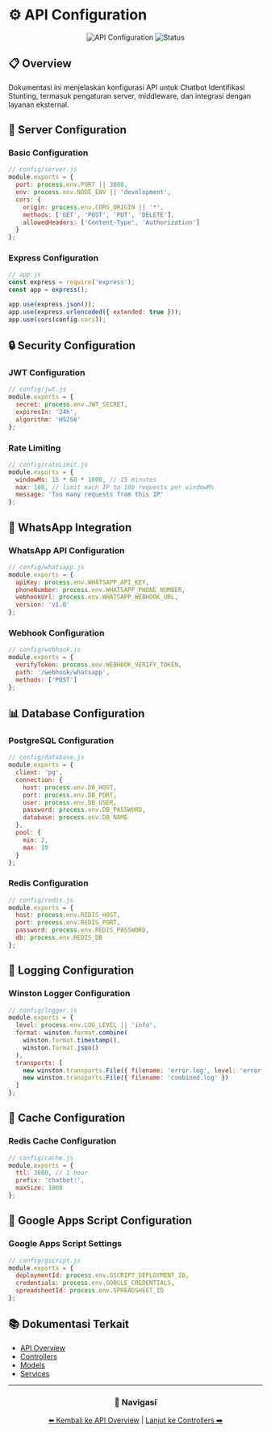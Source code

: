 # ⚙️ API Configuration

<div align="center">

![API Configuration](https://img.shields.io/badge/API-Configuration-blue)
![Status](https://img.shields.io/badge/Status-Active-green)

</div>

## 📋 Overview

Dokumentasi ini menjelaskan konfigurasi API untuk Chatbot Identifikasi Stunting, termasuk pengaturan server, middleware, dan integrasi dengan layanan eksternal.

## 🔧 Server Configuration

### Basic Configuration
```javascript
// config/server.js
module.exports = {
  port: process.env.PORT || 3000,
  env: process.env.NODE_ENV || 'development',
  cors: {
    origin: process.env.CORS_ORIGIN || '*',
    methods: ['GET', 'POST', 'PUT', 'DELETE'],
    allowedHeaders: ['Content-Type', 'Authorization']
  }
};
```

### Express Configuration
```javascript
// app.js
const express = require('express');
const app = express();

app.use(express.json());
app.use(express.urlencoded({ extended: true }));
app.use(cors(config.cors));
```

## 🔒 Security Configuration

### JWT Configuration
```javascript
// config/jwt.js
module.exports = {
  secret: process.env.JWT_SECRET,
  expiresIn: '24h',
  algorithm: 'HS256'
};
```

### Rate Limiting
```javascript
// config/rateLimit.js
module.exports = {
  windowMs: 15 * 60 * 1000, // 15 minutes
  max: 100, // limit each IP to 100 requests per windowMs
  message: 'Too many requests from this IP'
};
```

## 📡 WhatsApp Integration

### WhatsApp API Configuration
```javascript
// config/whatsapp.js
module.exports = {
  apiKey: process.env.WHATSAPP_API_KEY,
  phoneNumber: process.env.WHATSAPP_PHONE_NUMBER,
  webhookUrl: process.env.WHATSAPP_WEBHOOK_URL,
  version: 'v1.0'
};
```

### Webhook Configuration
```javascript
// config/webhook.js
module.exports = {
  verifyToken: process.env.WEBHOOK_VERIFY_TOKEN,
  path: '/webhook/whatsapp',
  methods: ['POST']
};
```

## 📊 Database Configuration

### PostgreSQL Configuration
```javascript
// config/database.js
module.exports = {
  client: 'pg',
  connection: {
    host: process.env.DB_HOST,
    port: process.env.DB_PORT,
    user: process.env.DB_USER,
    password: process.env.DB_PASSWORD,
    database: process.env.DB_NAME
  },
  pool: {
    min: 2,
    max: 10
  }
};
```

### Redis Configuration
```javascript
// config/redis.js
module.exports = {
  host: process.env.REDIS_HOST,
  port: process.env.REDIS_PORT,
  password: process.env.REDIS_PASSWORD,
  db: process.env.REDIS_DB
};
```

## 📝 Logging Configuration

### Winston Logger Configuration
```javascript
// config/logger.js
module.exports = {
  level: process.env.LOG_LEVEL || 'info',
  format: winston.format.combine(
    winston.format.timestamp(),
    winston.format.json()
  ),
  transports: [
    new winston.transports.File({ filename: 'error.log', level: 'error' }),
    new winston.transports.File({ filename: 'combined.log' })
  ]
};
```

## 🔄 Cache Configuration

### Redis Cache Configuration
```javascript
// config/cache.js
module.exports = {
  ttl: 3600, // 1 hour
  prefix: 'chatbot:',
  maxSize: 1000
};
```

## 📱 Google Apps Script Configuration

### Google Apps Script Settings
```javascript
// config/gscript.js
module.exports = {
  deploymentId: process.env.GSCRIPT_DEPLOYMENT_ID,
  credentials: process.env.GOOGLE_CREDENTIALS,
  spreadsheetId: process.env.SPREADSHEET_ID
};
```

## 📚 Dokumentasi Terkait

- [API Overview](README.md)
- [Controllers](controllers.md)
- [Models](models.md)
- [Services](services.md)

---

<div align="center">

### 🔗 Navigasi

[⬅️ Kembali ke API Overview](README.md) | [Lanjut ke Controllers ➡️](controllers.md)

</div> 